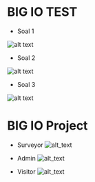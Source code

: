 # BIG IO TEST

- Soal 1

![alt text](https://i.ibb.co/tCFvZyp/soal1.png)

- Soal 2

![alt text](https://i.ibb.co/Lrb8c3X/soal2.png)

- Soal 3

![alt text](https://i.ibb.co/fkB2pD9/soal-3.png)

# BIG IO Project

- Surveyor
![alt_text](https://i.ibb.co/9pnLKbk/surveyot.png)

- Admin
![alt_text](https://i.ibb.co/S3cyhvq/admin.png)

- Visitor
![alt_text](https://i.ibb.co/dKYtgt8/visitor.png)
